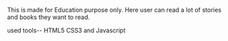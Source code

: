 This is made for Education purpose only. Here user can read a lot of stories and books they want to read.

used tools-- HTML5 CSS3 and Javascript
